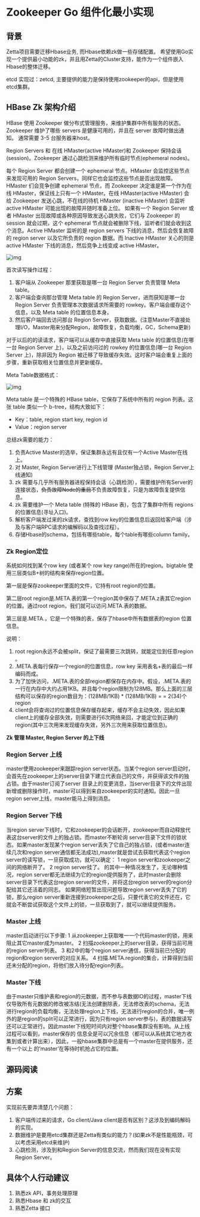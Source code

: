 # Zookeeper Go 组件化最小实现

## 背景
Zetta项目需要迁移Hbase业务, 而Hbase依赖zk做一些存储配置。
希望使用Go实现一个提供最小功能的zk，并且用Zetta的Cluster支持，能作为一个组件嵌入Hbase的整体迁移。

etcd 实现过：zetcd, 主要提供的能力是保持使用zookeeper的api，但是使用etcd集群。

## HBase Zk 架构介绍
HBase 使用 Zookeeper 做分布式管理服务，来维护集群中所有服务的状态。Zookeeper 维护了哪些 servers 是健康可用的，并且在 server 故障时做出通知。
通常需要 3-5 台服务器来host。

Region Servers 和 在线 HMaster(active HMaster)和 Zookeeper 保持会话(session)。Zookeeper 通过心跳检测来维护所有临时节点(ephemeral nodes)。

每个 Region Server 都会创建一个 ephemeral 节点。HMaster 会监控这些节点来发现可用的 Region Servers，同样它也会监控这些节点是否出现故障。
HMaster 们会竞争创建 ephemeral 节点，而 Zookeeper 决定谁是第一个作为在线 HMaster，保证线上只有一个 HMaster。在线 HMaster(active HMaster) 会给 Zookeeper 发送心跳，不在线的待机 HMaster (inactive HMaster) 会监听 active HMaster 可能出现的故障并随时准备上位。
如果有一个 Region Server 或者 HMaster 出现故障或各种原因导致发送心跳失败，它们与 Zookeeper 的 session 就会过期，这个 ephemeral 节点就会被删除下线，监听者们就会收到这个消息。Active HMaster 监听的是 region servers 下线的消息，然后会恢复故障的 region server 以及它所负责的 region 数据。而 Inactive HMaster 关心的则是 active HMaster 下线的消息，然后竞争上线变成 active HMaster。

![img](https://pic1.zhimg.com/80/v2-9d4069dbe8462a266992dc0a41888540_1440w.jpg)

首次读写操作过程：
1. 客户端从 Zookeeper 那里获取是哪一台 Region Server 负责管理 Meta table。
2. 客户端会查询那台管理 Meta table 的 Region Server，进而获知是哪一台 Region Server 负责管理本次数据请求所需要的 rowkey。客户端会缓存这个信息，以及 Meta table 的位置信息本身。
3. 然后客户端回去访问那台 Region Server，获取数据。(注意Master不直接处理I/O，Master用来分配Region，故障恢复，负载均衡，GC，Schema更新)

对于以后的的读请求，客户端可以从缓存中直接获取 Meta table 的位置信息(在哪一台 Region Server 上)，以及之前访问过的 rowkey 的位置信息(哪一台 Region Server 上)，除非因为 Region 被迁移了导致缓存失效。这时客户端会重复上面的步骤，重新获取相关位置信息并更新缓存。



Meta Table数据格式：

![img](https://pic1.zhimg.com/80/v2-df270f9aabb60e8f1857ecb73e1402d8_1440w.jpg)

Meta table 是一个特殊的 HBase table，它保存了系统中所有的 region 列表。这张 table 类似一个 b-tree，结构大致如下：

- Key：table, region start key, region id
- Value：region server



总结zk需要的能力：
1. 负责Active Master的选举，保证集群永远有且仅有一个Active Master在线上。
2. 对 Master, Region Server进行上下线管理 (Master独占锁，Region Server上线通知)
3. zk 需要与几乎所有服务器进程保持会话（心跳检测），需要维护所有Server的连接状态，~~负责故障Node的重启~~不负责故障恢复，只是为故障恢复提供信息。
4. zk 需要维护一个 Meta table (特殊的 HBase 表)，包含了集群中所有 regions 的位置信息(寻址入口)。
5. 解析客户端发过来的zk请求，查找到row key的位置信息后返回给客户端（涉及与客户端RPC请求的编解码以及查找过程）。
6. 存储Hbase的schema，包括有哪些table，每个table有哪些column family。

### Zk Region定位
系统如何找到某个row key (或者某个 row key range)所在的region。bigtable 使用三层类似B+树的结构来保存region位置。

第一层是保存zookeeper里面的文件，它持有root region的位置。

第二层root region是.META.表的第一个region其中保存了.META.z表其它region的位置。通过root region，我们就可以访问.META.表的数据。

第三层是.META.，它是一个特殊的表，保存了hbase中所有数据表的region 位置信息。

说明：
1. root region永远不会被split，保证了最需要三次跳转，就能定位到任意region 。
2. .META.表每行保存一个region的位置信息，row key 采用表名+表的最后一样编码而成。
3. 为了加快访问，.META.表的全部region都保存在内存中。假设，.META.表的一行在内存中大约占用1KB。并且每个region限制为128MB。那么上面的三层结构可以保存的region数目为：(128MB/1KB) * (128MB/1KB) = = 2(34)个region
4. client会将查询过的位置信息保存缓存起来，缓存不会主动失效，因此如果client上的缓存全部失效，则需要进行6次网络来回，才能定位到正确的region(其中三次用来发现缓存失效，另外三次用来获取位置信息)。

**Zk 管理 Master, Region Server 的上下线**

### Region Server 上线
master使用zookeeper来跟踪region server状态。当某个region server启动时，会首先在zookeeper上的server目录下建立代表自己的文件，并获得该文件的独占锁。由于master订阅了server 目录上的变更消息，当server目录下的文件出现新增或删除操作时，master可以得到来自zookeeper的实时通知。因此一旦region server上线，master能马上得到消息。

### Region Server 下线
当region server下线时，它和zookeeper的会话断开，zookeeper而自动释放代表这台server的文件上的独占锁。而master不断轮询 server目录下文件的锁状态。如果master发现某个region server丢失了它自己的独占锁，(或者master连续几次和region server通信都无法成功),master就是尝试去获取代表这个region server的读写锁，一旦获取成功，就可以确定：
1 region server和zookeeper之间的网络断开了。
2 region server挂了。
的其中一种情况发生了，无论哪种情况，region server都无法继续为它的region提供服务了，此时master会删除server目录下代表这台region server的文件，并将这台region server的region分配给其它还活着的同志。
如果网络短暂出现问题导致region server丢失了它的锁，那么region server重新连接到zookeeper之后，只要代表它的文件还在，它就会不断尝试获取这个文件上的锁，一旦获取到了，就可以继续提供服务。


### Master 上线
master启动进行以下步骤:
1 从zookeeper上获取唯一一个代码master的锁，用来阻止其它master成为master。
2 扫描zookeeper上的server目录，获得当前可用的region server列表。
3 和2中的每个region server通信，获得当前已分配的region和region server的对应关系。
4 扫描.META.region的集合，计算得到当前还未分配的region，将他们放入待分配region列表。

### Master 下线
由于master只维护表和region的元数据，而不参与表数据IO的过程，master下线仅导致所有元数据的修改被冻结(无法创建删除表，无法修改表的schema，无法进行region的负载均衡，无法处理region上下线，无法进行region的合并，唯一例外的是region的split可以正常进行，因为只有region server参与)，表的数据读写还可以正常进行。因此master下线短时间内对整个hbase集群没有影响。从上线过程可以看到，master保存的 信息全是可以冗余信息（都可以从系统其它地方收集到或者计算出来），因此，一般hbase集群中总是有一个master在提供服务，还有一个以上 的’master’在等待时机抢占它的位置。



## 源码阅读



## 方案
实现前先要弄清楚几个问题：
1. 客户端传过来的请求，Go client/Java client是否有区别？这涉及到编码解码的实现。
2. 数据维护是要用etcd集群还是Zetta有类似的能力？(如果zk不是性能瓶颈，可以考虑采用etcd来维护)
3. 心跳检测，涉及到和Region Server的信息交流，然而我们现在没有实现Region Server。



## 具体个人行动建议
1. 熟悉zk API，事务处理原理
2. 熟悉Hbase 和 zk的交互
3. 熟悉Zetta 接口





